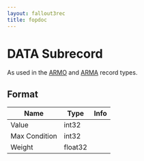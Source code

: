 ```yaml
---
layout: fallout3rec
title: fopdoc
---
```

DATA Subrecord
==========

As used in the [ARMO](../ARMO.md) and [ARMA](../ARMA.md) record types.

## Format

Name | Type | Info
-----|------|-----
Value | int32 | 
Max Condition | int32 |
Weight | float32 |
